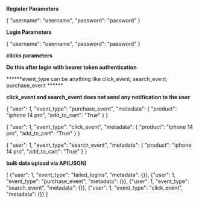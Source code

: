 ******Register Parameters******

{
    "username": "username",
    "password": "password"
}

******Login Parameters******

{
    "username": "username",
    "password": "password"
}

******clicks parameters******

******Do this after login with bearer token authentication******

******event_type can be anything like click_event, search_event, purchase_event ******

******click_event and search_event does not send any notification to the user******

{
    "user": 1,
    "event_type": "purchase_event",
    "metadata": {
        "product": "iphone 14 pro",
        "add_to_cart": "True"
    }
}

{
    "user": 1,
    "event_type": "click_event",
    "metadata": {
        "product": "iphone 14 pro",
        "add_to_cart": "True"
    }
}

{
    "user": 1,
    "event_type": "search_event",
    "metadata": {
        "product": "iphone 14 pro",
        "add_to_cart": "True"
    }
}

******bulk data upload via API(JSON)******

[
    {"user": 1, "event_type": "failed_logins", "metadata": {}},
    {"user": 1, "event_type": "purchase_event", "metadata": {}},
    {"user": 1, "event_type": "search_event", "metadata": {}},
    {"user": 1, "event_type": "click_event", "metadata": {}}
]
